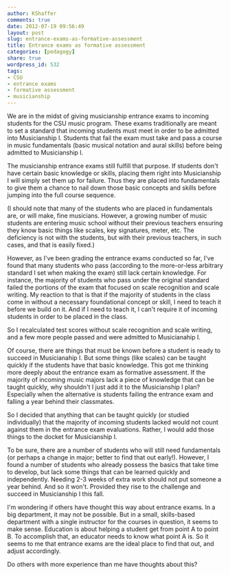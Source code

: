 ```yaml
---
author: KShaffer
comments: true
date: 2012-07-19 09:56:49
layout: post
slug: entrance-exams-as-formative-assessment
title: Entrance exams as formative assessment
categories: [pedagogy]
share: true
wordpress_id: 532
tags:
- CSU
- entrance exams
- formative assessment
- musicianship
---
```


We are in the midst of giving musicianship entrance exams to incoming students for the CSU music program. These exams traditionally are meant to set a standard that incoming students must meet in order to be admitted into Musicianship I. Students that fail the exam must take and pass a course in music fundamentals (basic musical notation and aural skills) before being admitted to Musicianship I.

The musicianship entrance exams still fulfill that purpose. If students don't have certain basic knowledge or skills, placing them right into Musicianship I will simply set them up for failure. Thus they are placed into fundamentals to give them a chance to nail down those basic concepts and skills before jumping into the full course sequence.

(I should note that many of the students who are placed in fundamentals are, or will make, fine musicians. However, a growing number of music students are entering music school without their previous teachers ensuring they know basic things like scales, key signatures, meter, etc. The deficiency is not with the students, but with their previous teachers, in such cases, and that is easily fixed.)

However, as I've been grading the entrance exams conducted so far, I've found that many students who pass (according to the more-or-less arbitrary standard I set when making the exam) still lack certain knowledge. For instance, the majority of students who pass under the original standard failed the portions of the exam that focused on scale recognition and scale writing. My reaction to that is that if the majority of students in the class come in without a necessary foundational concept or skill, I need to teach it before we build on it. And if I need to teach it, I can't require it of incoming students in order to be placed in the class.

So I recalculated test scores without scale recognition and scale writing, and a few more people passed and were admitted to Musicianahip I.

Of course, there are things that must be known before a student is ready to succeed in Musicianahip I. But some things (like scales) can be taught quickly if the students have that basic knowledge. This got me thinking more deeply about the entrance exam as formative assessment. If the majority of incoming music majors lack a piece of knowledge that can be taught quickly, why shouldn't I just add it to the Musicianship I plan? Especially when the alternative is students failing the entrance exam and falling a year behind their classmates.

So I decided that anything that can be taught quickly (or studied individually) that the majority of incoming students lacked would not count against them in the entrance exam evaluations. Rather, I would add those things to the docket for Musicianship I.

To be sure, there are a number of students who will still need fundamentals (or perhaps a change in major; better to find that out early!). However, I found a number of students who already possess the basics that take time to develop, but lack some things that can be learned quickly and independently. Needing 2-3 weeks of extra work should not put someone a year behind. And so it won't. Provided they rise to the challenge and succeed in Musicianship I this fall.

I'm wondering if others have thought this way about entrance exams. In a big department, it may not be possible. But in a small, skills-based department with a single instructor for the courses in question, it seems to make sense. Education is about helping a student get from point A to point B. To accomplish that, an educator needs to know what point A is. So it seems to me that entrance exams are the ideal place to find that out, and adjust accordingly.

Do others with more experience than me have thoughts about this?
